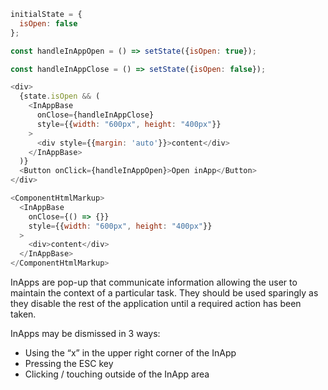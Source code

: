 ```js
initialState = {
  isOpen: false
};

const handleInAppOpen = () => setState({isOpen: true});

const handleInAppClose = () => setState({isOpen: false});

<div>
  {state.isOpen && (
    <InAppBase
      onClose={handleInAppClose}
      style={{width: "600px", height: "400px"}}
    >
      <div style={{margin: 'auto'}}>content</div>
    </InAppBase>
  )}
  <Button onClick={handleInAppOpen}>Open inApp</Button>
</div>
```
```js noeditor
<ComponentHtmlMarkup>
  <InAppBase
    onClose={() => {}}
    style={{width: "600px", height: "400px"}}
  >
    <div>content</div>
  </InAppBase>
</ComponentHtmlMarkup>
```

InApps are pop-up that communicate information allowing the user to maintain the context of a particular task. They should be used sparingly as they disable the rest of the application until a required action has been taken.

InApps may be dismissed in 3 ways:
<ul>
  <li>Using the “x” in the upper right corner of the InApp</li>
  <li>Pressing the ESC key</li>
  <li>Clicking / touching outside of the InApp area</li>
</ul>
